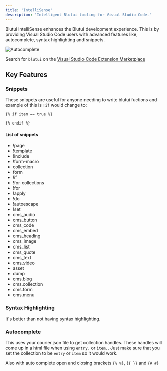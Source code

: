 ```yaml
---
title: 'IntelliSense'
description: 'Intelligent Blutui tooling for Visual Studio Code.'
---
```


Blutui IntelliSense enhances the Blutui development experience. This is by providing Visual Studio Code users with advanced features like, autocomplete, syntax highlighting and snippets.

![Autocomplete](https://cdn.blutui.com/uploads/assets/Intellisense/varible-getting.png)

Search for `blutui` on the [Visual Studio Code Extension Marketplace](https://marketplace.visualstudio.com/items?itemName=blutui.intellisense)

## Key Features

### Snippets

These snippets are useful for anyone needing to write blutui fuctions and example of this is `!if` would change to:

```canvas {% process=false %}
{% if item == true %}
 
{% endif %}
```

#### List of snippets

- !page
- !template
- !include
- !form-macro
- collection
- form
- !if
- !for-collections
- !for
- !apply
- !do
- !autoescape
- !set
- cms_audio
- cms_button
- cms_code
- cms_embed
- cms_heading
- cms_image
- cms_list
- cms_quote
- cms_text
- cms_video
- asset
- dump
- cms.blog
- cms.collection
- cms.form
- cms.menu

### Syntax Highlighting

It's better than not having syntax highlighting.

### Autocomplete

This uses your courier.json file to get collection handles. These handles will come up in a html file when using `entry.` or `item.`. Just make sure that you set the collection to be ``entry`` or `item` so it would work.

Also with auto complete open and closing brackets `{% %}`, `{{ }}` and `{# #}`

